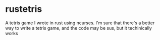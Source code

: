 # rustetris
A tetris game I wrote in rust using ncurses. I'm sure that there's a better way to write a tetris game, and the code may be sus, but it techinically works
